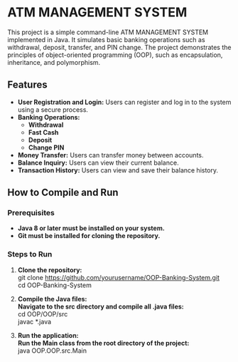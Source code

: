 # ATM MANAGEMENT SYSTEM

This project is a simple command-line ATM MANAGEMENT SYSTEM implemented in Java. It simulates basic banking operations such as withdrawal, deposit, transfer, and PIN change. The project demonstrates the principles of object-oriented programming (OOP), such as encapsulation, inheritance, and polymorphism.

## Features

- **User Registration and Login:** Users can register and log in to the system using a secure process.
- **Banking Operations:**
  - **Withdrawal**
  - **Fast Cash**
  - **Deposit**
  - **Change PIN**
- **Money Transfer:** Users can transfer money between accounts.
- **Balance Inquiry:** Users can view their current balance.
- **Transaction History:** Users can view and save their balance history.

## How to Compile and Run

### Prerequisites

- **Java 8 or later must be installed on your system.**
- **Git must be installed for cloning the repository.**

### Steps to Run

1. **Clone the repository:**</br>
   git clone https://github.com/yourusername/OOP-Banking-System.git</br>
   cd OOP-Banking-System</br>

2. **Compile the Java files:</br>
Navigate to the src directory and compile all .java files:**</br>
 cd OOP/OOP/src</br>
javac *.java</br>

3. **Run the application:</br>
Run the Main class from the root directory of the project:**</br>
  java OOP.OOP.src.Main
   
